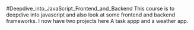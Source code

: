 #Deepdive_into_JavaScript_Frontend_and_Backend
This course is to deepdive into javascript and also look at some frontend and backend frameworks.
 I now have two projects here
 A task appp and a weather app.
